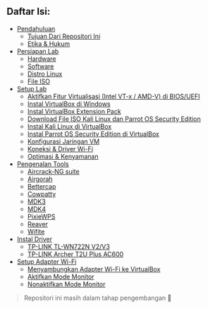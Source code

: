 ## Daftar Isi:
- [Pendahuluan](https://github.com/fixploit03/Pentest-WiFi/blob/main/docs/pendahuluan.md#pendahuluan)
  - [Tujuan Dari Repositori Ini](https://github.com/fixploit03/Pentest-WiFi/blob/main/docs/pendahuluan.md#tujuan-dari-repositori-ini)
  - [Etika & Hukum](https://github.com/fixploit03/Pentest-WiFi/blob/main/docs/pendahuluan.md#etika--hukum)
- [Persiapan Lab](https://github.com/fixploit03/Pentest-WiFi/blob/main/docs/persiapan%20lab.md#persiapan-lab)
  - [Hardware](https://github.com/fixploit03/Pentest-WiFi/blob/main/docs/persiapan%20lab.md#hardware)
  - [Software](https://github.com/fixploit03/Pentest-WiFi/blob/main/docs/persiapan%20lab.md#software)
  - [Distro Linux](https://github.com/fixploit03/Pentest-WiFi/blob/main/docs/persiapan%20lab.md#distro-linux)
  - [File ISO](https://github.com/fixploit03/Pentest-WiFi/blob/main/docs/persiapan%20lab.md#file-iso)
- [Setup Lab]()
  - [Aktifkan Fitur Virtualisasi (Intel VT-x / AMD-V) di BIOS/UEFI]()
  - [Instal VirtualBox di Windows]()
  - [Instal VirtualBox Extension Pack]()
  - [Download File ISO Kali Linux dan Parrot OS Security Edition]()
  - [Instal Kali Linux di VirtualBox]()
  - [Instal Parrot OS Security Edition di VirtualBox]()
  - [Konfigurasi Jaringan VM]()
  - [Koneksi & Driver Wi-Fi]()
  - [Optimasi & Kenyamanan]()
- [Pengenalan Tools](https://github.com/fixploit03/Pentest-WiFi/blob/main/docs/pengenalan%20tools.md#pengenalan-tools)
  - [Aircrack-NG suite](https://github.com/fixploit03/Pentest-WiFi/blob/main/docs/pengenalan%20tools.md#aircrack-ng-suite)
  - [Airgorah](https://github.com/fixploit03/Pentest-WiFi/blob/main/docs/pengenalan%20tools.md#airgorah)
  - [Bettercap](https://github.com/fixploit03/Pentest-WiFi/blob/main/docs/pengenalan%20tools.md#bettercap)
  - [Cowpatty](https://github.com/fixploit03/Pentest-WiFi/blob/main/docs/pengenalan%20tools.md#cowpatty)
  - [MDK3](https://github.com/fixploit03/Pentest-WiFi/blob/main/docs/pengenalan%20tools.md#mdk3)
  - [MDK4](https://github.com/fixploit03/Pentest-WiFi/blob/main/docs/pengenalan%20tools.md#mdk4)
  - [PixieWPS](https://github.com/fixploit03/Pentest-WiFi/blob/main/docs/pengenalan%20tools.md#pixiewps)
  - [Reaver](https://github.com/fixploit03/Pentest-WiFi/blob/main/docs/pengenalan%20tools.md#reaver)
  - [Wifite](https://github.com/fixploit03/Pentest-WiFi/blob/main/docs/pengenalan%20tools.md#wifite)
- [Instal Driver]()
  - [TP-LINK TL-WN722N V2/V3](https://github.com/fixploit03/Pentest-WiFi/tree/main/instal%20driver/TP-LINK%20TL-WN722N%20V2)
  - [TP-LINK Archer T2U Plus AC600](https://github.com/fixploit03/Pentest-WiFi/tree/main/instal%20driver/TP-LINK%20Archer%20T2U%20Plus%20AC600)
- [Setup Adapter Wi-Fi](https://github.com/fixploit03/Pentest-WiFi/blob/main/docs/setup%20adapter%20wifi.md#setup-adapter-wi-fi)
  - [Menyambungkan Adapter Wi-Fi ke VirtualBox](https://github.com/fixploit03/Pentest-WiFi/blob/main/docs/setup%20adapter%20wifi.md#menyambungkan-adapter-wi-fi-ke-virtualbox)
  - [Aktifkan Mode Monitor](https://github.com/fixploit03/Pentest-WiFi/blob/main/docs/setup%20adapter%20wifi.md#aktifkan-mode-monitor)
  - [Nonaktifkan Mode Monitor](https://github.com/fixploit03/Pentest-WiFi/blob/main/docs/setup%20adapter%20wifi.md#nonaktifkan-mode-monitor)

> Repositori ini masih dalam tahap pengembangan 🚧

